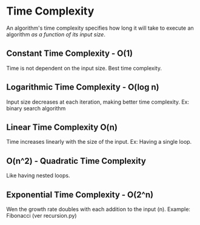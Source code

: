 # Time Complexity

An algorithm's time complexity specifies how long it will take to execute an algorithm *as a function of its input size*.

## Constant Time Complexity - O(1) 

Time is not dependent on the input size. Best time complexity.

## Logarithmic Time Complexity - O(log n)

Input size decreases at each iteration, making better time complexity. Ex: binary search algorithm

## Linear Time Complexity O(n)

Time increases linearly with the size of the input. Ex: Having a single loop.

## O(n^2) - Quadratic Time Complexity

Like having nested loops.

## Exponential Time Complexity - O(2^n)

Wen the growth rate doubles with each addition to the input (n). Example: Fibonacci (ver recursion.py)